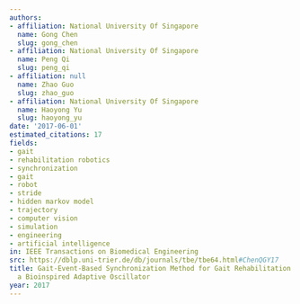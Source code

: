 ```yaml
---
authors:
- affiliation: National University Of Singapore
  name: Gong Chen
  slug: gong_chen
- affiliation: National University Of Singapore
  name: Peng Qi
  slug: peng_qi
- affiliation: null
  name: Zhao Guo
  slug: zhao_guo
- affiliation: National University Of Singapore
  name: Haoyong Yu
  slug: haoyong_yu
date: '2017-06-01'
estimated_citations: 17
fields:
- gait
- rehabilitation robotics
- synchronization
- gait
- robot
- stride
- hidden markov model
- trajectory
- computer vision
- simulation
- engineering
- artificial intelligence
in: IEEE Transactions on Biomedical Engineering
src: https://dblp.uni-trier.de/db/journals/tbe/tbe64.html#ChenQGY17
title: Gait-Event-Based Synchronization Method for Gait Rehabilitation Robots via
  a Bioinspired Adaptive Oscillator
year: 2017
---
```

